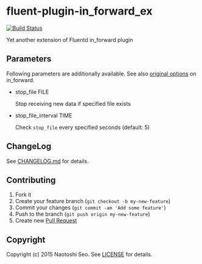 # fluent-plugin-in_forward_ex

[![Build Status](https://secure.travis-ci.org/sonots/fluent-plugin-in_forward_ex.png?branch=master)](http://travis-ci.org/sonots/fluent-plugin-in_forward_ex)

Yet another extension of Fluentd in_forward plugin

## Parameters

Following parameters are additionally available. See also [original options](http://docs.fluentd.org/articles/in_forward) on in_forward.

- stop_file FILE

    Stop receiving new data if specified file exists

- stop_file_interval TIME

    Check `stop_file` every specified seconds (default: 5)

## ChangeLog

See [CHANGELOG.md](CHANGELOG.md) for details.

## Contributing

1. Fork it
2. Create your feature branch (`git checkout -b my-new-feature`)
3. Commit your changes (`git commit -am 'Add some feature'`)
4. Push to the branch (`git push origin my-new-feature`)
5. Create new [Pull Request](../../pull/new/master)

## Copyright

Copyright (c) 2015 Naotoshi Seo. See [LICENSE](LICENSE) for details.

